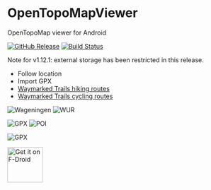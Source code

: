 # OpenTopoMapViewer

OpenTopoMap viewer for Android

[![GitHub Release](https://img.shields.io/github/release/Pygmalion69/OpenTopoMapViewer.svg?logo=github)](https://github.com/Pygmalion69/OpenTopoMapViewer/releases) [![Build Status](https://travis-ci.com/Pygmalion69/OpenTopoMapViewer.svg?branch=master)](https://app.travis-ci.com/github/Pygmalion69/OpenTopoMapViewer)

Note for v1.12.1: external storage has been restricted in this release.

- Follow location
- Import GPX
- [Waymarked Trails hiking routes](https://hiking.waymarkedtrails.org/)
- [Waymarked Trails cycling routes](https://cycling.waymarkedtrails.org/)

![Wageningen](screen_wag.png "Wageningen") ![WUR](screen_wur.png "WUR")

![GPX](screen_dopplersteig.png "GPX") ![POI](screen_dopplersteig_poi.png "POI")

![GPX](screen_dopplersteig_gpx_detail.png "GPX")

<a href="https://f-droid.org/packages/org.nitri.opentopo">
    <img src="https://fdroid.gitlab.io/artwork/badge/get-it-on.png"
    alt="Get it on F-Droid"
    height="80"/></a>
